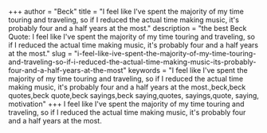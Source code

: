 +++
author = "Beck"
title = "I feel like I've spent the majority of my time touring and traveling, so if I reduced the actual time making music, it's probably four and a half years at the most."
description = "the best Beck Quote: I feel like I've spent the majority of my time touring and traveling, so if I reduced the actual time making music, it's probably four and a half years at the most."
slug = "i-feel-like-ive-spent-the-majority-of-my-time-touring-and-traveling-so-if-i-reduced-the-actual-time-making-music-its-probably-four-and-a-half-years-at-the-most"
keywords = "I feel like I've spent the majority of my time touring and traveling, so if I reduced the actual time making music, it's probably four and a half years at the most.,beck,beck quotes,beck quote,beck sayings,beck saying,quotes, sayings,quote, saying, motivation"
+++
I feel like I've spent the majority of my time touring and traveling, so if I reduced the actual time making music, it's probably four and a half years at the most.
